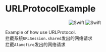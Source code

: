 # URLProtocolExample
<p align="center">
<img alt="Swift" src="https://img.shields.io/badge/swift-5.0-brightgreen" />
<img alt="Swift" src="https://img.shields.io/badge/Alamofire-4.9-green" />
</p>

Example of how use URLProtocol.    
拦截系统`URLSession.shared`发出的网络请求    
拦截`Alamofire`发出的网络请求  

